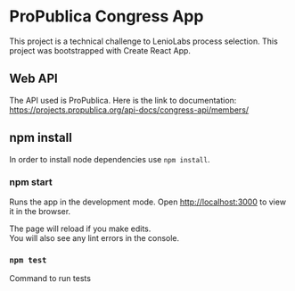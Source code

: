 # ProPublica Congress App

This project is a technical challenge to LenioLabs process selection.
This project was bootstrapped with Create React App.

## Web API

The API used is ProPublica. Here is the link to documentation: https://projects.propublica.org/api-docs/congress-api/members/

## npm install

In order to install node dependencies use `npm install`.

### npm start

Runs the app in the development mode.
Open [http://localhost:3000](http://localhost:3000) to view it in the browser.

The page will reload if you make edits.\
You will also see any lint errors in the console.

### `npm test`

Command to run tests
